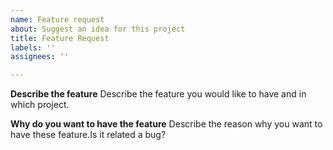 ```yaml
---
name: Feature request
about: Suggest an idea for this project
title: Feature Request
labels: ''
assignees: ''

---
```


**Describe the feature**
Describe the feature you would like to have and in which project.

**Why do you want to have the feature**
Describe the reason why you want to have these feature.Is it related a bug?
